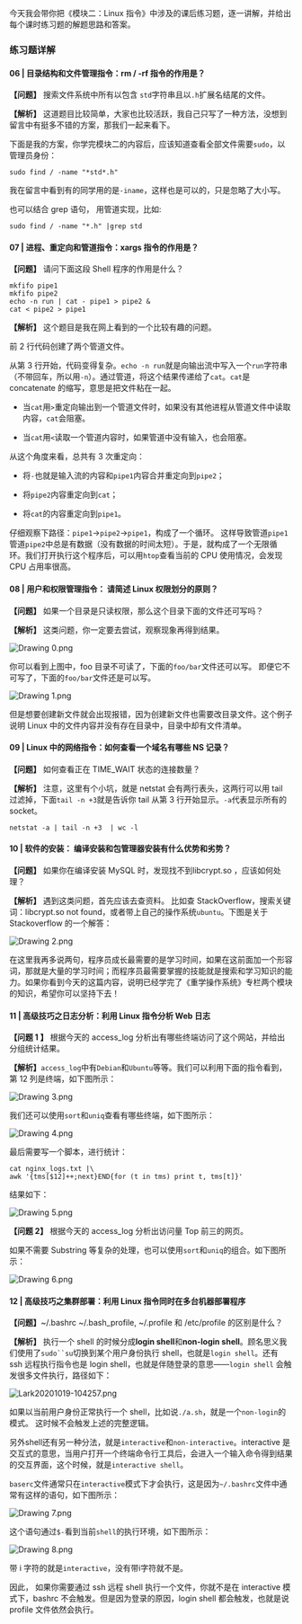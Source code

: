 <p data-nodeid="11020" class="">今天我会带你把《模块二：Linux 指令》中涉及的课后练习题，逐一讲解，并给出每个课时练习题的解题思路和答案。</p>
<h3 data-nodeid="11021">练习题详解</h3>
<h4 data-nodeid="11022">06 | 目录结构和文件管理指令：rm / -rf 指令的作用是？</h4>
<p data-nodeid="11023"><strong data-nodeid="11109">【问题】</strong> 搜索文件系统中所有以包含 <code data-backticks="1" data-nodeid="11105">std</code>字符串且以<code data-backticks="1" data-nodeid="11107">.h</code>扩展名结尾的文件。</p>
<p data-nodeid="11024"><strong data-nodeid="11114">【解析】</strong> 这道题目比较简单，大家也比较活跃，我自己只写了一种方法，没想到留言中有挺多不错的方案，那我们一起来看下。</p>
<p data-nodeid="11025">下面是我的方案，你学完模块二的内容后，应该知道查看全部文件需要<code data-backticks="1" data-nodeid="11116">sudo</code>，以管理员身份：</p>
<pre class="lang-java" data-nodeid="11026"><code data-language="java">sudo find / -name <span class="hljs-string">"*std*.h"</span>
</code></pre>
<p data-nodeid="11027">我在留言中看到有的同学用的是<code data-backticks="1" data-nodeid="11119">-iname</code>，这样也是可以的，只是忽略了大小写。</p>
<p data-nodeid="11028">也可以结合 grep 语句， 用管道实现，比如:</p>
<pre class="lang-java" data-nodeid="11029"><code data-language="java">sudo find / -name <span class="hljs-string">"*.h"</span> |grep std
</code></pre>
<h4 data-nodeid="11030">07 | 进程、重定向和管道指令：xargs 指令的作用是？</h4>
<p data-nodeid="11031"><strong data-nodeid="11129">【问题】</strong> 请问下面这段 Shell 程序的作用是什么？</p>
<pre class="lang-java" data-nodeid="11032"><code data-language="java">mkfifo pipe1
mkfifo pipe2
echo -n run | cat - pipe1 &gt; pipe2 &amp;
cat &lt; pipe2 &gt; pipe1
</code></pre>
<p data-nodeid="11033"><strong data-nodeid="11134">【解析】</strong> 这个题目是我在网上看到的一个比较有趣的问题。</p>
<p data-nodeid="11034">前 2 行代码创建了两个管道文件。</p>
<p data-nodeid="11035">从第 3 行开始，代码变得复杂。<code data-backticks="1" data-nodeid="11137">echo -n run</code>就是向输出流中写入一个<code data-backticks="1" data-nodeid="11139">run</code>字符串（不带回车，所以用<code data-backticks="1" data-nodeid="11141">-n</code>）。通过管道，将这个结果传递给了<code data-backticks="1" data-nodeid="11143">cat</code>。<code data-backticks="1" data-nodeid="11145">cat</code>是 concatenate 的缩写，意思是把文件粘在一起。</p>
<ul data-nodeid="11036">
<li data-nodeid="11037">
<p data-nodeid="11038">当<code data-backticks="1" data-nodeid="11148">cat</code>用<code data-backticks="1" data-nodeid="11150">&gt;</code>重定向输出到一个管道文件时，如果没有其他进程从管道文件中读取内容，<code data-backticks="1" data-nodeid="11152">cat</code>会阻塞。</p>
</li>
<li data-nodeid="11039">
<p data-nodeid="11040">当<code data-backticks="1" data-nodeid="11155">cat</code>用<code data-backticks="1" data-nodeid="11157">&lt;</code>读取一个管道内容时，如果管道中没有输入，也会阻塞。</p>
</li>
</ul>
<p data-nodeid="11041">从这个角度来看，总共有 3 次重定向：</p>
<ul data-nodeid="11042">
<li data-nodeid="11043">
<p data-nodeid="11044">将<code data-backticks="1" data-nodeid="11161">-</code>也就是输入流的内容和<code data-backticks="1" data-nodeid="11163">pipe1</code>内容合并重定向到<code data-backticks="1" data-nodeid="11165">pipe2</code>；</p>
</li>
<li data-nodeid="11045">
<p data-nodeid="11046">将<code data-backticks="1" data-nodeid="11168">pipe2</code>内容重定向到<code data-backticks="1" data-nodeid="11170">cat</code>；</p>
</li>
<li data-nodeid="11047">
<p data-nodeid="11048">将<code data-backticks="1" data-nodeid="11173">cat</code>的内容重定向到<code data-backticks="1" data-nodeid="11175">pipe1</code>。</p>
</li>
</ul>
<p data-nodeid="11049">仔细观察下路径：<code data-backticks="1" data-nodeid="11178">pipe1</code>-&gt;<code data-backticks="1" data-nodeid="11180">pipe2</code>-&gt;<code data-backticks="1" data-nodeid="11182">pipe1</code>，构成了一个循环。 这样导致管道<code data-backticks="1" data-nodeid="11184">pipe1</code>管道<code data-backticks="1" data-nodeid="11186">pipe2</code>中总是有数据（没有数据的时间太短）。于是，就构成了一个无限循环。我们打开执行这个程序后，可以用<code data-backticks="1" data-nodeid="11188">htop</code>查看当前的 CPU 使用情况，会发现 CPU 占用率很高。</p>
<h4 data-nodeid="11050">08 | 用户和权限管理指令： 请简述 Linux 权限划分的原则？</h4>
<p data-nodeid="11051"><strong data-nodeid="11197">【问题】</strong> 如果一个目录是只读权限，那么这个目录下面的文件还可写吗？</p>
<p data-nodeid="11052"><strong data-nodeid="11202">【解析】</strong> 这类问题，你一定要去尝试，观察现象再得到结果。</p>
<p data-nodeid="11053"><img src="https://s0.lgstatic.com/i/image/M00/5F/76/Ciqc1F-JYOSAEeZOAAK-jHkfQpk505.png" alt="Drawing 0.png" data-nodeid="11205"></p>
<p data-nodeid="11054">你可以看到上图中，foo 目录不可读了，下面的<code data-backticks="1" data-nodeid="11207">foo/bar</code>文件还可以写。 即便它不可写了，下面的<code data-backticks="1" data-nodeid="11209">foo/bar</code>文件还是可以写。</p>
<p data-nodeid="11055"><img src="https://s0.lgstatic.com/i/image/M00/5F/76/Ciqc1F-JYOuACHgqAADld0-OED0560.png" alt="Drawing 1.png" data-nodeid="11213"></p>
<p data-nodeid="11056">但是想要创建新文件就会出现报错，因为创建新文件也需要改目录文件。这个例子说明 Linux 中的文件内容并没有存在目录中，目录中却有文件清单。</p>
<h4 data-nodeid="11057">09 | Linux 中的网络指令：如何查看一个域名有哪些 NS 记录？</h4>
<p data-nodeid="11058"><strong data-nodeid="11224">【问题】</strong> 如何查看正在 TIME_WAIT 状态的连接数量？</p>
<p data-nodeid="11059"><strong data-nodeid="11233">【解析】</strong> 注意，这里有个小坑，就是 netstat 会有两行表头，这两行可以用 tail 过滤掉，下面<code data-backticks="1" data-nodeid="11229">tail -n +3</code>就是告诉你 tail 从第 3 行开始显示。<code data-backticks="1" data-nodeid="11231">-a</code>代表显示所有的 socket。</p>
<pre class="lang-java" data-nodeid="11060"><code data-language="java">netstat -a | tail -n +<span class="hljs-number">3</span>&nbsp; | wc -l
</code></pre>
<h4 data-nodeid="11061">10 | 软件的安装： 编译安装和包管理器安装有什么优势和劣势？</h4>
<p data-nodeid="11062"><strong data-nodeid="11241">【问题】</strong> 如果你在编译安装 MySQL 时，发现找不到libcrypt.so ，应该如何处理？</p>
<p data-nodeid="11063"><strong data-nodeid="11248">【解析】</strong> 遇到这类问题，首先应该去查资料。 比如查 StackOverflow，搜索关键词：libcrypt.so not found，或者带上自己的操作系统<code data-backticks="1" data-nodeid="11246">ubuntu</code>。下图是关于 Stackoverflow 的一个解答：</p>
<p data-nodeid="11064"><img src="https://s0.lgstatic.com/i/image/M00/5F/76/Ciqc1F-JYUSACvI4AABGKWEIwZc693.png" alt="Drawing 2.png" data-nodeid="11251"></p>
<p data-nodeid="11065">在这里我再多说两句，程序员成长最需要的是学习时间，如果在这前面加一个形容词，那就是大量的学习时间；而程序员最需要掌握的技能就是搜索和学习知识的能力。如果你看到今天的这篇内容，说明已经学完了《重学操作系统》专栏两个模块的知识，希望你可以坚持下去！</p>
<h4 data-nodeid="11066">11 | 高级技巧之日志分析：利用 Linux 指令分析 Web 日志</h4>
<p data-nodeid="11067"><strong data-nodeid="11262">【问题 1 】</strong> 根据今天的 access_log 分析出有哪些终端访问了这个网站，并给出分组统计结果。</p>
<p data-nodeid="11068"><strong data-nodeid="11272">【解析】</strong><code data-backticks="1" data-nodeid="11266">access_log</code>中有<code data-backticks="1" data-nodeid="11268">Debian</code>和<code data-backticks="1" data-nodeid="11270">Ubuntu</code>等等。我们可以利用下面的指令看到，第 12 列是终端，如下图所示：</p>
<p data-nodeid="11069"><img src="https://s0.lgstatic.com/i/image/M00/5F/77/Ciqc1F-JYVKAeXxWAAFX4ed-XgU367.png" alt="Drawing 3.png" data-nodeid="11275"></p>
<p data-nodeid="11070">我们还可以使用<code data-backticks="1" data-nodeid="11277">sort</code>和<code data-backticks="1" data-nodeid="11279">uniq</code>查看有哪些终端，如下图所示：</p>
<p data-nodeid="11071"><img src="https://s0.lgstatic.com/i/image/M00/5F/77/Ciqc1F-JYVqABf8YAAJ8F9oyYEk538.png" alt="Drawing 4.png" data-nodeid="11283"></p>
<p data-nodeid="11072">最后需要写一个脚本，进行统计：</p>
<pre class="lang-java" data-nodeid="11073"><code data-language="java">cat nginx_logs.txt |\
awk <span class="hljs-string">'{tms[$12]++;next}END{for (t in tms) print t, tms[t]}'</span>
</code></pre>
<p data-nodeid="11074">结果如下：</p>
<p data-nodeid="11075"><img src="https://s0.lgstatic.com/i/image/M00/5F/82/CgqCHl-JYWCAQ5S7AALOO3VxYyE532.png" alt="Drawing 5.png" data-nodeid="11288"></p>
<p data-nodeid="11076"><strong data-nodeid="11295">【问题 2】</strong> 根据今天的 access_log 分析出访问量 Top 前三的网页。</p>
<p data-nodeid="11077">如果不需要 Substring 等复杂的处理，也可以使用<code data-backticks="1" data-nodeid="11297">sort</code>和<code data-backticks="1" data-nodeid="11299">uniq</code>的组合。如下图所示：</p>
<p data-nodeid="11078"><img src="https://s0.lgstatic.com/i/image/M00/5F/82/CgqCHl-JYWmASpWzAAHX7u4P8x4076.png" alt="Drawing 6.png" data-nodeid="11303"></p>
<h4 data-nodeid="11079">12 | 高级技巧之集群部署：利用 Linux 指令同时在多台机器部署程序</h4>
<p data-nodeid="11080"><strong data-nodeid="11318">【问题】</strong>~/.bashrc ~/.bash_profile, ~/.profile 和 /etc/profile 的区别是什么？</p>
<p data-nodeid="11081"><strong data-nodeid="11337">【解析】</strong> 执行一个 shell 的时候分成<strong data-nodeid="11338">login shell</strong>和<strong data-nodeid="11339">non-login shell</strong>。顾名思义我们使用了<code data-backticks="1" data-nodeid="11331">sudo``su</code>切换到某个用户身份执行 shell，也就是<code data-backticks="1" data-nodeid="11333">login shell</code>。还有 ssh 远程执行指令也是 login shell，也就是伴随登录的意思——<code data-backticks="1" data-nodeid="11335">login shell</code> 会触发很多文件执行，路径如下：</p>
<p data-nodeid="11082"><img src="https://s0.lgstatic.com/i/image/M00/60/2F/CgqCHl-M_a2AB4DCAABaALYsBvA370.png" alt="Lark20201019-104257.png" data-nodeid="11342"></p>
<p data-nodeid="11083">如果以当前用户身份正常执行一个 shell，比如说<code data-backticks="1" data-nodeid="11344">./a.sh</code>，就是一个<code data-backticks="1" data-nodeid="11346">non-login</code>的模式。 这时候不会触发上述的完整逻辑。</p>
<p data-nodeid="11084">另外shell还有另一种分法，就是<code data-backticks="1" data-nodeid="11349">interactive</code>和<code data-backticks="1" data-nodeid="11351">non-interactive</code>。interactive 是交互式的意思，当用户打开一个终端命令行工具后，会进入一个输入命令得到结果的交互界面，这个时候，就是<code data-backticks="1" data-nodeid="11353">interactive shell</code>。</p>
<p data-nodeid="11085"><code data-backticks="1" data-nodeid="11355">baserc</code>文件通常只在<code data-backticks="1" data-nodeid="11357">interactive</code>模式下才会执行，这是因为<code data-backticks="1" data-nodeid="11359">~/.bashrc</code>文件中通常有这样的语句，如下图所示：</p>
<p data-nodeid="11086"><img src="https://s0.lgstatic.com/i/image/M00/5F/82/CgqCHl-JYZmAU3eiAADOD88ztPA917.png" alt="Drawing 7.png" data-nodeid="11363"></p>
<p data-nodeid="11087">这个语句通过<code data-backticks="1" data-nodeid="11365">$-</code>看到当前<code data-backticks="1" data-nodeid="11367">shell</code>的执行环境，如下图所示：</p>
<p data-nodeid="11088"><img src="https://s0.lgstatic.com/i/image/M00/5F/77/Ciqc1F-JYZ-AKItgAABi7Cu95fc751.png" alt="Drawing 8.png" data-nodeid="11371"></p>
<p data-nodeid="11089">带 i 字符的就是<code data-backticks="1" data-nodeid="11373">interactive</code>，没有带i字符就不是。</p>
<p data-nodeid="11090">因此， 如果你需要通过 ssh 远程 shell 执行一个文件，你就不是在 interactive 模式下，bashrc 不会触发。但是因为登录的原因，login shell 都会触发，也就是说 profile 文件依然会执行。</p>

